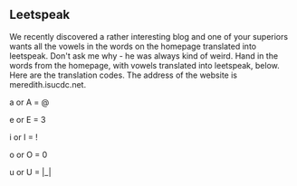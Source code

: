 Leetspeak
--------
We recently discovered a rather interesting blog and one of your superiors wants all the vowels in the words on the homepage translated into leetspeak.  Don't ask me why - he was always kind of weird.  Hand in the words from the homepage, with vowels translated into leetspeak, below.  Here are the translation codes.  The address of the website is meredith.isucdc.net.

<p>a or A = @</p>
<p>e or E = 3</p>
<p>i or I = !</p>
<p>o or O = 0</p>
<p>u or U = |_|</p>

